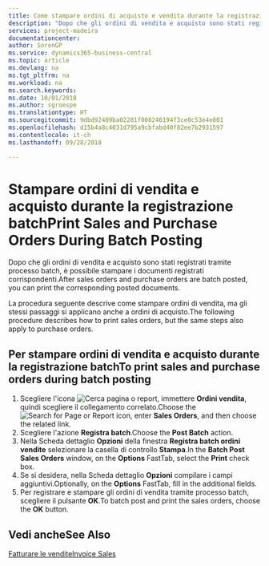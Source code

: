 ```yaml
---
title: Come stampare ordini di acquisto e vendita durante la registrazione batch
description: "Dopo che gli ordini di vendita e acquisto sono stati registrati tramite processo batch, è possibile stampare i documenti registrati corrispondenti."
services: project-madeira
documentationcenter: 
author: SorenGP
ms.service: dynamics365-business-central
ms.topic: article
ms.devlang: na
ms.tgt_pltfrm: na
ms.workload: na
ms.search.keywords: 
ms.date: 10/01/2018
ms.author: sgroespe
ms.translationtype: HT
ms.sourcegitcommit: 9dbd92409ba02281f008246194f3ce0c53e4e001
ms.openlocfilehash: d15b4a8c4031d795a9cbfabd40f82ee7b2931597
ms.contentlocale: it-ch
ms.lasthandoff: 09/28/2018

---
```

# <a name="print-sales-and-purchase-orders-during-batch-posting"></a><span data-ttu-id="437db-103">Stampare ordini di vendita e acquisto durante la registrazione batch</span><span class="sxs-lookup"><span data-stu-id="437db-103">Print Sales and Purchase Orders During Batch Posting</span></span>
<span data-ttu-id="437db-104">Dopo che gli ordini di vendita e acquisto sono stati registrati tramite processo batch, è possibile stampare i documenti registrati corrispondenti.</span><span class="sxs-lookup"><span data-stu-id="437db-104">After sales orders and purchase orders are batch posted, you can print the corresponding posted documents.</span></span>  

<span data-ttu-id="437db-105">La procedura seguente descrive come stampare ordini di vendita, ma gli stessi passaggi si applicano anche a ordini di acquisto.</span><span class="sxs-lookup"><span data-stu-id="437db-105">The following procedure describes how to print sales orders, but the same steps also apply to purchase orders.</span></span>  

## <a name="to-print-sales-and-purchase-orders-during-batch-posting"></a><span data-ttu-id="437db-106">Per stampare ordini di vendita e acquisto durante la registrazione batch</span><span class="sxs-lookup"><span data-stu-id="437db-106">To print sales and purchase orders during batch posting</span></span>  

1.  <span data-ttu-id="437db-107">Scegliere l'icona ![Cerca pagina o report](../../media/ui-search/search_small.png "icona Cerca pagina o report"), immettere **Ordini vendita**, quindi scegliere il collegamento correlato.</span><span class="sxs-lookup"><span data-stu-id="437db-107">Choose the ![Search for Page or Report](../../media/ui-search/search_small.png "Search for Page or Report icon") icon, enter **Sales Orders**, and then choose the related link.</span></span>  
2.  <span data-ttu-id="437db-108">Scegliere l'azione **Registra batch**.</span><span class="sxs-lookup"><span data-stu-id="437db-108">Choose the **Post Batch** action.</span></span>  
3.  <span data-ttu-id="437db-109">Nella Scheda dettaglio **Opzioni** della finestra **Registra batch ordini vendite** selezionare la casella di controllo **Stampa**.</span><span class="sxs-lookup"><span data-stu-id="437db-109">In the **Batch Post Sales Orders** window, on the **Options** FastTab, select the **Print** check box.</span></span>  
4.  <span data-ttu-id="437db-110">Se si desidera, nella Scheda dettaglio **Opzioni** compilare i campi aggiuntivi.</span><span class="sxs-lookup"><span data-stu-id="437db-110">Optionally, on the **Options** FastTab, fill in the additional fields.</span></span>  
5.  <span data-ttu-id="437db-111">Per registrare e stampare gli ordini di vendita tramite processo batch, scegliere il pulsante **OK**.</span><span class="sxs-lookup"><span data-stu-id="437db-111">To batch post and print the sales orders, choose the **OK** button.</span></span>  

## <a name="see-also"></a><span data-ttu-id="437db-112">Vedi anche</span><span class="sxs-lookup"><span data-stu-id="437db-112">See Also</span></span>  
[<span data-ttu-id="437db-113">Fatturare le vendite</span><span class="sxs-lookup"><span data-stu-id="437db-113">Invoice Sales</span></span>](../../sales-how-invoice-sales.md)

